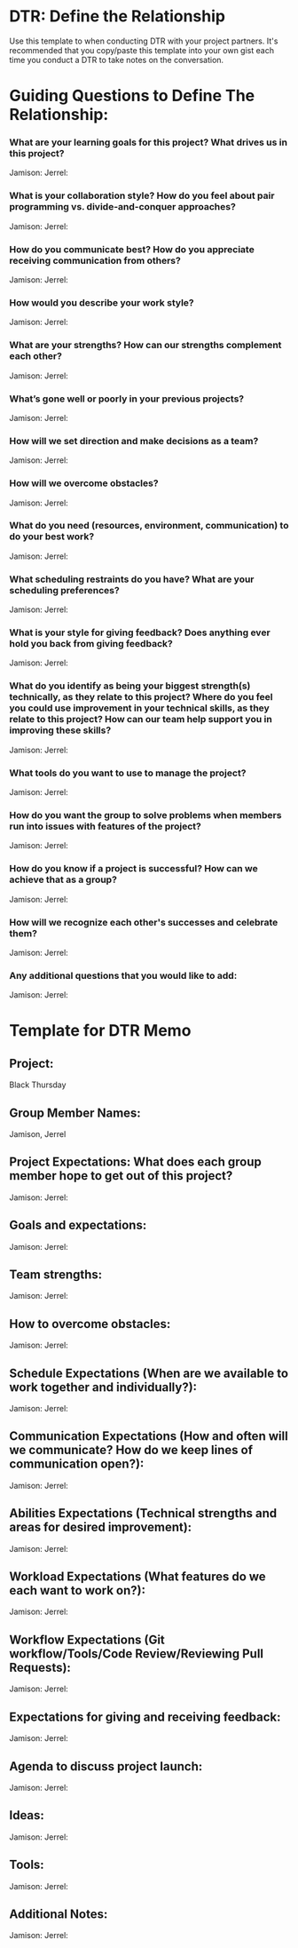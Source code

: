 # DTR: Define the Relationship

Use this template to when conducting DTR with your project partners. It's recommended that you copy/paste this template into your own gist each time you conduct a DTR to take notes on the conversation.

# Guiding Questions to Define The Relationship:

### What are your learning goals for this project? What drives us in this project?

Jamison:
Jerrel:

### What is your collaboration style? How do you feel about pair programming vs. divide-and-conquer approaches?

Jamison:
Jerrel:

### How do you communicate best? How do you appreciate receiving communication from others?

Jamison:
Jerrel:

### How would you describe your work style?

Jamison:
Jerrel:

### What are your strengths? How can our strengths complement each other?

Jamison:
Jerrel:

### What’s gone well or poorly in your previous projects?

Jamison:
Jerrel:

### How will we set direction and make decisions as a team?

Jamison:
Jerrel:

### How will we overcome obstacles?

Jamison:
Jerrel:

### What do you need (resources, environment, communication) to do your best work?

Jamison:
Jerrel:

### What scheduling restraints do you have? What are your scheduling preferences?

Jamison:
Jerrel:

### What is your style for giving feedback? Does anything ever hold you back from giving feedback?

Jamison:
Jerrel:

### What do you identify as being your biggest strength(s) technically, as they relate to this project? Where do you feel you could use improvement in your technical skills, as they relate to this project? How can our team help support you in improving these skills?

Jamison:
Jerrel:

### What tools do you want to use to manage the project?

Jamison:
Jerrel:

### How do you want the group to solve problems when members run into issues with features of the project?

Jamison:
Jerrel:

### How do you know if a project is successful? How can we achieve that as a group?

Jamison:
Jerrel:

### How will we recognize each other's successes and celebrate them?

Jamison:
Jerrel:

### Any additional questions that you would like to add:

Jamison:
Jerrel:

# Template for DTR Memo

## Project:

Black Thursday

## Group Member Names:

Jamison, Jerrel

## Project Expectations: What does each group member hope to get out of this project?

Jamison:
Jerrel:

## Goals and expectations:

Jamison:
Jerrel:

## Team strengths:

Jamison:
Jerrel:

## How to overcome obstacles:

Jamison:
Jerrel:

## Schedule Expectations (When are we available to work together and individually?):

Jamison:
Jerrel:

## Communication Expectations (How and often will we communicate? How do we keep lines of communication open?):

Jamison:
Jerrel:

## Abilities Expectations (Technical strengths and areas for desired improvement):

Jamison:
Jerrel:

## Workload Expectations (What features do we each want to work on?):

Jamison:
Jerrel:

## Workflow Expectations (Git workflow/Tools/Code Review/Reviewing Pull Requests):

Jamison:
Jerrel:

## Expectations for giving and receiving feedback:

Jamison:
Jerrel:

## Agenda to discuss project launch:

Jamison:
Jerrel:

## Ideas:

Jamison:
Jerrel:

## Tools:

Jamison:
Jerrel:

## Additional Notes:

Jamison:
Jerrel:
